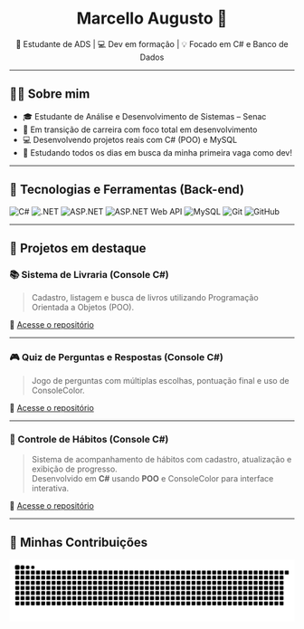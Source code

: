 <h1 align="center">Marcello Augusto 🚀</h1>
<p align="center">🎯 Estudante de ADS | 💻 Dev em formação | 💡 Focado em C# e Banco de Dados</p>

---

## 👨‍💻 Sobre mim

- 🎓 Estudante de Análise e Desenvolvimento de Sistemas – Senac  
- 💼 Em transição de carreira com foco total em desenvolvimento  
- 💻 Desenvolvendo projetos reais com C# (POO) e MySQL  
- 🧠 Estudando todos os dias em busca da minha primeira vaga como dev!

---

## 🧰 Tecnologias e Ferramentas (Back-end)

![C#](https://img.shields.io/badge/C%23-239120?style=for-the-badge&logo=csharp&logoColor=white)
![.NET](https://img.shields.io/badge/.NET-512BD4?style=for-the-badge&logo=dotnet&logoColor=white)
![ASP.NET](https://img.shields.io/badge/ASP.NET-512BD4?style=for-the-badge&logo=dotnet&logoColor=white)
![ASP.NET Web API](https://img.shields.io/badge/ASP.NET%20Web%20API-5C2D91?style=for-the-badge&logo=dotnet&logoColor=white)
![MySQL](https://img.shields.io/badge/MySQL-4479A1?style=for-the-badge&logo=mysql&logoColor=white)
![Git](https://img.shields.io/badge/Git-F05032?style=for-the-badge&logo=git&logoColor=white)
![GitHub](https://img.shields.io/badge/GitHub-181717?style=for-the-badge&logo=github&logoColor=white)

---

## 📌 Projetos em destaque

### 📚 Sistema de Livraria (Console C#)
> Cadastro, listagem e busca de livros utilizando Programação Orientada a Objetos (POO).

🔗 [Acesse o repositório](https://github.com/MarcellowAugusto/SistemaLivraria)

---

### 🎮 Quiz de Perguntas e Respostas (Console C#)
> Jogo de perguntas com múltiplas escolhas, pontuação final e uso de ConsoleColor.

🔗 [Acesse o repositório](https://github.com/MarcellowAugusto/JogoDePerguntas)

---

### 🌱 Controle de Hábitos (Console C#)
> Sistema de acompanhamento de hábitos com cadastro, atualização e exibição de progresso.  
> Desenvolvido em **C#** usando **POO** e ConsoleColor para interface interativa.

🔗 [Acesse o repositório](https://github.com/MarcellowAugusto/Controle-de-Habitos)

---

## 🐍 Minhas Contribuições

<p align="center">
  <picture>
    <source media="(prefers-color-scheme: dark)" srcset="https://raw.githubusercontent.com/MarcellowAugusto/MarcellowAugusto/output/github-contribution-grid-snake-dark.svg" />
    <source media="(prefers-color-scheme: light)" srcset="https://raw.githubusercontent.com/MarcellowAugusto/MarcellowAugusto/output/github-contribution-grid-snake.svg" />
    <img alt="github contribution grid snake animation" src="https://raw.githubusercontent.com/MarcellowAugusto/MarcellowAugusto/output/github-contribution-grid-snake.svg" />
  </picture>
</p>

